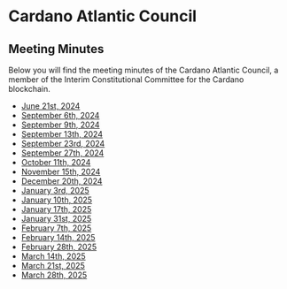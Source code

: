 # Cardano Atlantic Council

## Meeting Minutes

Below you will find the meeting minutes of the Cardano Atlantic Council, a
member of the Interim Constitutional Committee for the Cardano blockchain.

* [June 21st, 2024](./20240621.md)
* [September 6th, 2024](./20240906.md)
* [September 9th, 2024](./20240909.md)
* [September 13th, 2024](./20240913.md)
* [September 23rd, 2024](./20240923.md)
* [September 27th, 2024](./20240927.md)
* [October 11th, 2024](./20241011.md)
* [November 15th, 2024](./20241115.md)
* [December 20th, 2024](./20241220.md)
* [January 3rd, 2025](./20250103.md)
* [January 10th, 2025](./20250110.md)
* [January 17th, 2025](./20250117.md)
* [January 31st, 2025](./20250131.md)
* [February 7th, 2025](./20250207.md)
* [February 14th, 2025](./20250214.md)
* [February 28th, 2025](./20250228.md)
* [March 14th, 2025](./20250314.md)
* [March 21st, 2025](./20250321.md)
* [March 28th, 2025](./20250328.md)
